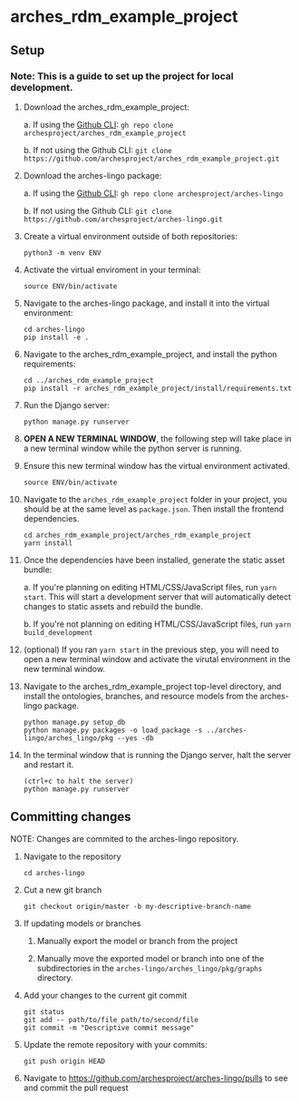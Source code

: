 # arches_rdm_example_project

## Setup
### Note: This is a guide to set up the project for local development.

1. Download the arches_rdm_example_project:

    a.  If using the [Github CLI](https://cli.github.com/): `gh repo clone archesproject/arches_rdm_example_project`
    
    b.  If not using the Github CLI: `git clone https://github.com/archesproject/arches_rdm_example_project.git`

2. Download the arches-lingo package:

    a.  If using the [Github CLI](https://cli.github.com/): `gh repo clone archesproject/arches-lingo`

    b.  If not using the Github CLI: `git clone https://github.com/archesproject/arches-lingo.git`

3. Create a virtual environment outside of both repositories: 
    ```
    python3 -m venv ENV
    ```

4. Activate the virtual enviroment in your terminal:
    ```
    source ENV/bin/activate
    ```

5. Navigate to the arches-lingo package, and install it into the virtual environment:
    ```
    cd arches-lingo
    pip install -e .
    ```

6. Navigate to the arches_rdm_example_project, and install the python requirements:
    ```
    cd ../arches_rdm_example_project
    pip install -r arches_rdm_example_project/install/requirements.txt
    ```

7. Run the Django server:
    ```
    python manage.py runserver
    ```

8. **OPEN A NEW TERMINAL WINDOW**, the following step will take place in a new terminal window while the python server is running.

9. Ensure this new terminal window has the virtual environment activated.
    ```
    source ENV/bin/activate
    ```

10. Navigate to the `arches_rdm_example_project` folder in your project, you should be at the same level as `package.json`. Then install the frontend dependencies.
    ```
    cd arches_rdm_example_project/arches_rdm_example_project
    yarn install
    ```

11. Once the dependencies have been installed, generate the static asset bundle:

    a. If you're planning on editing HTML/CSS/JavaScript files, run `yarn start`. This will start a development server that will automatically detect changes to static assets and rebuild the bundle.

    b. If you're not planning on editing HTML/CSS/JavaScript files, run `yarn build_development`

12. (optional) If you ran `yarn start` in the previous step, you will need to open a new terminal window and activate the virutal environment in the new terminal window.

13. Navigate to the arches_rdm_example_project top-level directory, and install the ontologies, branches, and resource models from the arches-lingo package.
    ```
    python manage.py setup_db
    python manage.py packages -o load_package -s ../arches-lingo/arches_lingo/pkg --yes -db
    ```

14. In the terminal window that is running the Django server, halt the server and restart it.
    ```
    (ctrl+c to halt the server)
    python manage.py runserver
    ```

## Committing changes

NOTE: Changes are commited to the arches-lingo repository. 

1. Navigate to the repository
    ```
    cd arches-lingo
    ```

2. Cut a new git branch
    ```
    git checkout origin/master -b my-descriptive-branch-name
    ```

3. If updating models or branches

    1. Manually export the model or branch from the project

    2. Manually move the exported model or branch into one of the subdirectories in the `arches-lingo/arches_lingo/pkg/graphs` directory.

4. Add your changes to the current git commit
    ```
    git status
    git add -- path/to/file path/to/second/file
    git commit -m "Descriptive commit message"
    ```

5. Update the remote repository with your commits:
    ```
    git push origin HEAD
    ```

6. Navigate to https://github.com/archesproject/arches-lingo/pulls to see and commit the pull request